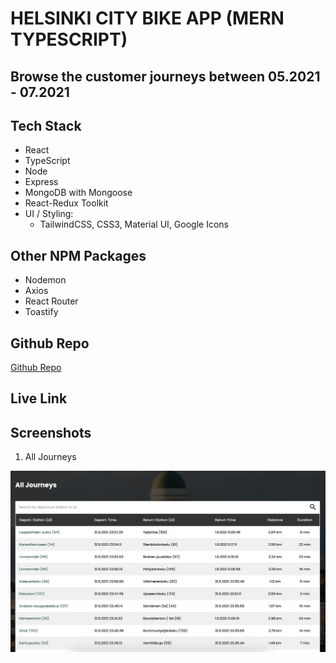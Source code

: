 # HELSINKI CITY BIKE APP (MERN TYPESCRIPT)

## Browse the customer journeys between 05.2021 - 07.2021

## Tech Stack

- React
- TypeScript
- Node
- Express
- MongoDB with Mongoose
- React-Redux Toolkit
- UI / Styling:
  - TailwindCSS, CSS3, Material UI, Google Icons

## Other NPM Packages

- Nodemon
- Axios
- React Router
- Toastify


## Github Repo

<a href="https://www.github.com/kcvijay/helsinki-citybike" target="_blank">Github Repo</a>

## Live Link

## Screenshots

1. All Journeys
  
<img src="./client/src/assets/all_journeys.png" alt="List of all journeys in a table" width="600px" height="auto">


